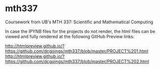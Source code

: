 # mth337
Coursework from UB's MTH 337: Scientific and Mathematical Computing

In case the IPYNB files for the projects do not render, the html files can be viewed and fully rendered at the following GitHub Preview links:

http://htmlpreview.github.io/?https://github.com/dcgoings/mth337/blob/master/PROJECT%201.html
http://htmlpreview.github.io/?https://github.com/dcgoings/mth337/blob/master/PROJECT%202.html
